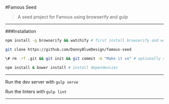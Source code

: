 #Famous Seed
> A seed project for Famous using browserify and gulp

---

###Installation

```bash
npm install -g browserify && watchify # first install browserify and watchify

git clone https://github.com/DannyBlueDesign/famous-seed

\# rm -rf .git && git init && git commit -m "Make it so" # optionally reset git history

npm install & bower install # install dependencies
```

---

Run the dev server with ```gulp serve```

Run the linters with ```gulp lint```

---
